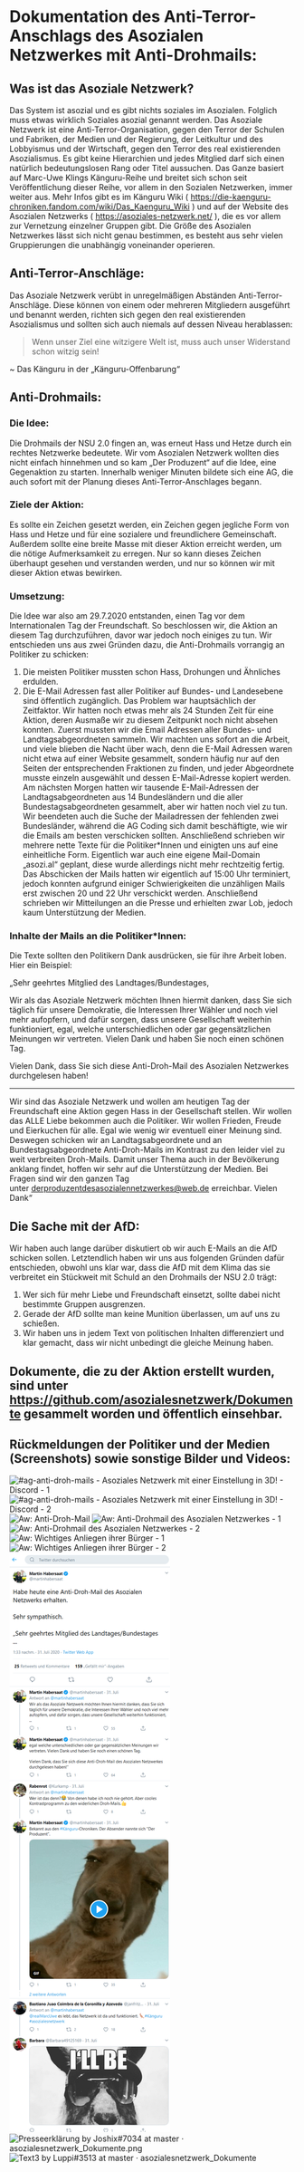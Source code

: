 # Dokumentation des Anti-Terror-Anschlags des Asozialen Netzwerkes mit Anti-Drohmails:



## Was ist das Asoziale Netzwerk?

Das System ist asozial und es gibt nichts soziales im Asozialen. Folglich muss etwas wirklich Soziales asozial genannt werden. Das Asoziale Netzwerk ist eine Anti-Terror-Organisation, gegen den Terror der Schulen und Fabriken, der Medien und der Regierung, der Leitkultur und des Lobbyismus und der Wirtschaft, gegen den Terror des real existierenden Asozialismus. Es gibt keine Hierarchien und jedes Mitglied darf sich einen natürlich bedeutungslosen Rang oder Titel aussuchen.
Das Ganze basiert auf Marc-Uwe Klings Känguru-Reihe und breitet sich schon seit Veröffentlichung dieser Reihe, vor allem in den Sozialen Netzwerken, immer weiter aus. 
Mehr Infos gibt es im Känguru Wiki ( https://die-kaenguru-chroniken.fandom.com/wiki/Das_Kaenguru_Wiki ) und auf der Website des Asozialen Netzwerks ( https://asoziales-netzwerk.net/ ), die es vor allem zur Vernetzung einzelner Gruppen gibt. Die Größe des Asozialen Netzwerkes lässt sich nicht genau bestimmen, es besteht aus sehr vielen Gruppierungen die unabhängig voneinander operieren.


## Anti-Terror-Anschläge:

Das Asoziale Netzwerk verübt in unregelmäßigen Abständen Anti-Terror-Anschläge. Diese können von einem oder mehreren Mitgliedern ausgeführt und benannt werden, richten sich gegen den real existierenden Asozialismus und sollten sich auch niemals auf dessen Niveau herablassen:

>Wenn unser Ziel eine witzigere Welt ist, muss auch unser Widerstand schon witzig sein!

~ Das Känguru in der „Känguru-Offenbarung“



## Anti-Drohmails:


### Die Idee:
Die Drohmails der NSU 2.0 fingen an, was erneut Hass und Hetze durch ein rechtes Netzwerke bedeutete. Wir vom Asozialen Netzwerk wollten dies nicht einfach hinnehmen und so kam „Der Produzent“ auf die Idee, eine Gegenaktion zu starten. Innerhalb weniger Minuten bildete sich eine AG, die auch sofort mit der Planung dieses Anti-Terror-Anschlages begann. 

### Ziele der Aktion:
Es sollte ein Zeichen gesetzt werden, ein Zeichen gegen jegliche Form von Hass und Hetze und für eine sozialere und freundlichere Gemeinschaft. Außerdem sollte eine breite Masse mit dieser Aktion erreicht werden, um die nötige Aufmerksamkeit zu erregen. Nur so kann dieses Zeichen überhaupt gesehen und verstanden werden, und nur so können wir mit dieser Aktion etwas bewirken.

### Umsetzung:
Die Idee war also am 29.7.2020 entstanden, einen Tag vor dem Internationalen Tag der Freundschaft. So beschlossen wir, die Aktion an diesem Tag durchzuführen, davor war jedoch noch einiges zu tun. Wir entschieden uns aus zwei Gründen dazu, die Anti-Drohmails vorrangig an Politiker zu schicken:
1. Die meisten Politiker mussten schon Hass, Drohungen und Ähnliches erdulden.
2. Die E-Mail Adressen fast aller Politiker auf Bundes- und Landesebene sind öffentlich zugänglich.
Das Problem war hauptsächlich der Zeitfaktor. Wir hatten noch etwas mehr als 24 Stunden Zeit für eine Aktion, deren Ausmaße wir zu diesem Zeitpunkt noch nicht absehen konnten. Zuerst mussten wir die Email Adressen aller Bundes- und Landtagsabgeordneten sammeln. Wir machten uns sofort an die Arbeit, und viele blieben die Nacht über wach, denn die E-Mail Adressen waren nicht etwa auf einer Website gesammelt, sondern häufig nur auf den Seiten der entsprechenden Fraktionen zu finden, und jeder Abgeordnete musste einzeln ausgewählt und dessen E-Mail-Adresse kopiert werden. Am nächsten Morgen hatten wir tausende E-Mail-Adressen der Landtagsabgeordneten aus 14 Bundesländern und die aller Bundestagsabgeordneten gesammelt, aber wir hatten noch viel zu tun. Wir beendeten auch die Suche der Mailadressen der fehlenden zwei Bundesländer, während die AG Coding sich damit beschäftigte, wie wir die Emails am besten verschicken sollten. Anschließend schrieben wir mehrere nette Texte für die Politiker*Innen und einigten uns auf eine einheitliche Form. Eigentlich war auch eine eigene Mail-Domain „asozi.al“ geplant, diese wurde allerdings nicht mehr rechtzeitig fertig.
Das Abschicken der Mails hatten wir eigentlich auf 15:00 Uhr terminiert, jedoch konnten aufgrund einiger Schwierigkeiten die unzähligen Mails erst zwischen 20 und 22 Uhr verschickt werden. Anschließend schrieben wir Mitteilungen an die Presse und erhielten zwar Lob, jedoch kaum Unterstützung der Medien.


### Inhalte der Mails an die Politiker*Innen:

Die Texte sollten den Politikern Dank ausdrücken, sie für ihre Arbeit loben.
Hier ein Beispiel:

„Sehr geehrtes Mitglied des Landtages/Bundestages,

Wir als das Asoziale Netzwerk möchten Ihnen hiermit danken, dass Sie sich täglich für unsere Demokratie, die Interessen Ihrer Wähler und noch viel mehr aufopfern, und dafür sorgen, dass unsere Gesellschaft weiterhin funktioniert, egal, welche unterschiedlichen oder gar gegensätzlichen Meinungen wir vertreten.
Vielen Dank und haben Sie noch einen schönen Tag. 


Vielen Dank, dass Sie sich diese Anti-Droh-Mail des Asozialen Netzwerkes durchgelesen haben!

--------------------------------------------------------------------------------------------

Wir sind das Asoziale Netzwerk und wollen am heutigen Tag der Freundschaft eine Aktion gegen Hass in der Gesellschaft stellen. Wir wollen das ALLE Liebe bekommen auch die Politiker. Wir wollen Frieden, Freude und Eierkuchen für alle. Egal wie wenig wir eventuell einer Meinung sind. Deswegen schicken wir an Landtagsabgeordnete und an Bundestagsabgeordnete Anti-Droh-Mails im Kontrast zu den leider viel zu weit verbreiten Droh-Mails. Damit unser Thema auch in der Bevölkerung anklang findet, hoffen wir sehr auf die Unterstützung der Medien. Bei Fragen sind wir den ganzen Tag unter derproduzentdesasozialennetzwerkes@web.de erreichbar.
Vielen Dank“


## Die Sache mit der AfD:

Wir haben auch lange darüber diskutiert ob wir auch E-Mails an die AfD schicken sollen. Letztendlich haben wir uns aus folgenden Gründen dafür entschieden, obwohl uns klar war, dass die AfD mit dem Klima das sie verbreitet ein Stückweit mit Schuld an den Drohmails der NSU 2.0 trägt:
1. Wer sich für mehr Liebe und Freundschaft einsetzt, sollte dabei nicht bestimmte Gruppen ausgrenzen.
2. Gerade der AfD sollte man keine Munition überlassen, um auf uns zu schießen.
3. Wir haben uns in jedem Text von politischen Inhalten differenziert und klar gemacht, dass wir nicht unbedingt die gleiche Meinung haben.


## Dokumente, die zu der Aktion erstellt wurden, sind unter https://github.com/asozialesnetzwerk/Dokumente gesammelt worden und öffentlich einsehbar.


## Rückmeldungen der Politiker und der Medien (Screenshots) sowie sonstige Bilder und Videos:
![#ag-anti-droh-mails - Asoziales Netzwerk mit einer Einstellung in 3D! - Discord - 1](https://raw.githubusercontent.com/asozialesnetzwerk/Dokumente/master/Bildergalerie/%23ag-anti-droh-mails%20-%20Asoziales%20Netzwerk%20mit%20einer%20Einstellung%20in%203D!%20-%20Discord%20-%201.png)
![#ag-anti-droh-mails - Asoziales Netzwerk mit einer Einstellung in 3D! - Discord - 2](https://raw.githubusercontent.com/asozialesnetzwerk/Dokumente/master/Bildergalerie/%23ag-anti-droh-mails%20-%20Asoziales%20Netzwerk%20mit%20einer%20Einstellung%20in%203D!%20-%20Discord%20-%202.png)
![Aw: Anti-Droh-Mail](https://raw.githubusercontent.com/asozialesnetzwerk/Dokumente/master/Bildergalerie/Aw%20Anti-Droh-Mail.jpg)
![Aw: Anti-Drohmail des Asozialen Netzwerkes - 1](https://raw.githubusercontent.com/asozialesnetzwerk/Dokumente/master/Bildergalerie/Aw%20Anti-Drohmail%20des%20Asozialen%20Netzwerkes%20-%201.png)
![Aw: Anti-Drohmail des Asozialen Netzwerkes - 2](https://raw.githubusercontent.com/asozialesnetzwerk/Dokumente/master/Bildergalerie/Aw%20Anti-Drohmail%20des%20Asozialen%20Netzwerkes%20-%202.png)
![Aw: Wichtiges Anliegen ihrer Bürger - 1](https://raw.githubusercontent.com/asozialesnetzwerk/Dokumente/master/Bildergalerie/Aw%20Wichtiges%20Anliegen%20ihrer%20B%C3%BCrger%20-%201.png)
![Aw: Wichtiges Anliegen ihrer Bürger - 2](https://raw.githubusercontent.com/asozialesnetzwerk/Dokumente/master/Bildergalerie/Aw%20Wichtiges%20Anliegen%20ihrer%20B%C3%BCrger%20-%202.png)
![Martin Habersaat auf Twitter - Habe heute eine Anti-Droh-Mail des Asozialen Netzwerks erhalten](https://raw.githubusercontent.com/asozialesnetzwerk/Dokumente/master/Bildergalerie/Martin%20Habersaat%20auf%20Twitter%20-%20Habe%20heute%20eine%20Anti-Droh-Mail%20des%20Asozialen%20Netzwerks%20erhalten.png)
![Presseerklärung by Joshix#7034 at master · asozialesnetzwerk_Dokumente.png](https://raw.githubusercontent.com/asozialesnetzwerk/Dokumente/master/Bildergalerie/Presseerkl%C3%A4rung%20by%20Joshix%237034%20at%20master%20%C2%B7%20asozialesnetzwerk_Dokumente.png.png)
![Text3 by Luppi#3513 at master · asozialesnetzwerk_Dokumente](https://raw.githubusercontent.com/asozialesnetzwerk/Dokumente/master/Bildergalerie/Text3%20by%20Luppi%233513%20at%20master%20%C2%B7%20asozialesnetzwerk_Dokumente.png)
